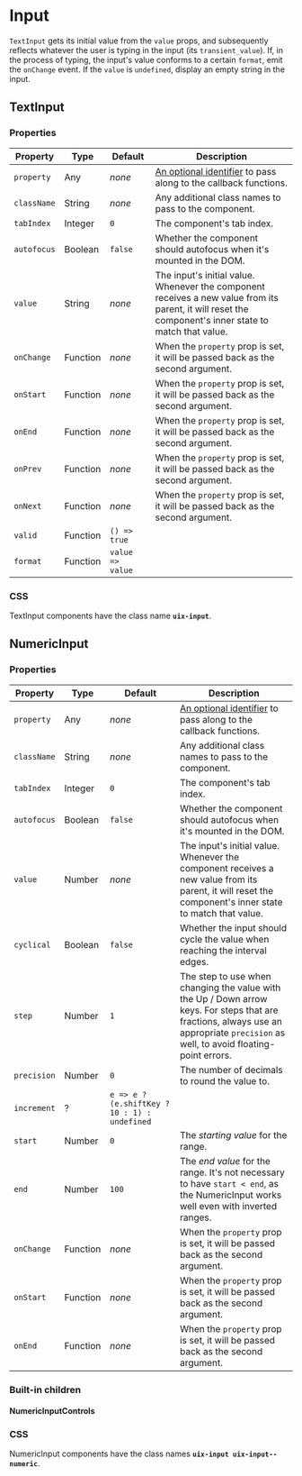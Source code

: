 # Input

`TextInput` gets its initial value from the `value` props, and subsequently reflects whatever the user is typing in the input (its `transient_value`). If, in the process of typing, the input's value conforms to a certain `format`, emit the `onChange` event. If the `value` is `undefined`, display an empty string in the input.

## TextInput

### Properties

Property | Type | Default | Description
-------- | ---- | ------- | -----------
`property` | Any | _none_ | [An optional identifier][property] to pass along to the callback functions.
`className` | String | _none_ | Any additional class names to pass to the component.
`tabIndex` | Integer | `0` | The component's tab index.
`autofocus` | Boolean | `false` | Whether the component should autofocus when it's mounted in the DOM.
`value` | String | _none_ | The input's initial value. Whenever the component receives a new value from its parent, it will reset the component's inner state to match that value.
`onChange` | Function | _none_ | When the `property` prop is set, it will be passed back as the second argument.
`onStart` | Function | _none_ | When the `property` prop is set, it will be passed back as the second argument.
`onEnd` | Function | _none_ | When the `property` prop is set, it will be passed back as the second argument.
`onPrev` | Function | _none_ | When the `property` prop is set, it will be passed back as the second argument.
`onNext` | Function | _none_ | When the `property` prop is set, it will be passed back as the second argument.
`valid` | Function | `() => true` | 
`format` | Function | `value => value` |

### CSS

TextInput components have the class name __`uix-input`__.

## NumericInput

### Properties

Property | Type | Default | Description
-------- | ---- | ------- | -----------
`property` | Any | _none_ | [An optional identifier][property] to pass along to the callback functions.
`className` | String | _none_ | Any additional class names to pass to the component.
`tabIndex` | Integer | `0` | The component's tab index.
`autofocus` | Boolean | `false` | Whether the component should autofocus when it's mounted in the DOM.
`value` | Number | _none_ | The input's initial value. Whenever the component receives a new value from its parent, it will reset the component's inner state to match that value.
`cyclical` | Boolean | `false` | Whether the input should cycle the value when reaching the interval edges.
`step` | Number | `1` | The step to use when changing the value with the Up / Down arrow keys. For steps that are fractions, always use an appropriate `precision` as well, to avoid floating-point errors.
`precision` | Number | `0` | The number of decimals to round the value to. 
`increment` | ? | `e => e ? (e.shiftKey ? 10 : 1) : undefined` |
`start` | Number | `0` | The _starting value_ for the range.
`end` | Number | `100` | The _end value_ for the range. It's not necessary to have `start < end`, as the NumericInput works well even with inverted ranges.
`onChange` | Function | _none_ | When the `property` prop is set, it will be passed back as the second argument.
`onStart` | Function | _none_ | When the `property` prop is set, it will be passed back as the second argument.
`onEnd` | Function | _none_ | When the `property` prop is set, it will be passed back as the second argument.

### Built-in children

#### NumericInputControls

### CSS

NumericInput components have the class names __`uix-input uix-input--numeric`__.


[property]: https://github.com/danburzo/react-recipes/blob/master/recipes/property-pattern.md
